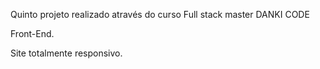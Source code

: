 Quinto projeto realizado através do curso Full stack master DANKI CODE

Front-End.

Site totalmente responsivo.
